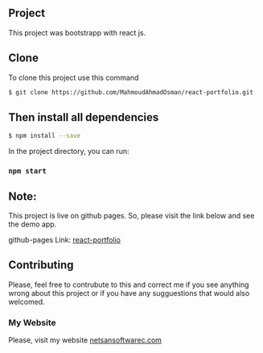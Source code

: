 
## Project
This project was bootstrapp with react js.


## Clone

To clone this project use this command

```bash
$ git clone https://github.com/MahmoudAhmadOsman/react-portfolio.git
```


## Then install all dependencies

```bash
$ npm install --save
```

In the project directory, you can run:

### `npm start`



## Note:

This project is live on github pages. So, please visit the link below and see the demo app.

github-pages Link: [react-portfolio](https://mahmoudahmadosman.github.io/react-portfolio/)


## Contributing

Please, feel free to contrubute to this and correct me if you see anything wrong about this project or if you have any sugguestions that would also welcomed.


### My Website

Please, visit my website
[netsansoftwarec.com](https://www.netsansoftware.com/)
